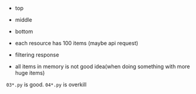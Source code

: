 - top
- middle
- bottom

- each resource has 100 items (maybe api request)
- filtering response
- all items in memory is not good idea(when doing something with more huge items)


`03*.py` is good. `04*.py` is overkill
